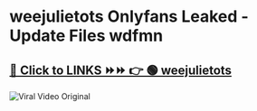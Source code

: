 
 # weejulietots Onlyfans Leaked - Update Files wdfmn

## <h2><a href="https://clipsfans.com/weejulietots&ref=git">🔗 Click to LINKS ⏩⏩ 👉 🟢 weejulietots </a></h2>

<a href="https://clipsfans.com/weejulietots&ref=git" rel="nofollow" data-target="animated-image.originalLink"><img src="https://i.ibb.co.com/xMMVF88/686577567.gif" alt="Viral Video Original" style="max-width: 100%; display: inline-block;" data-target="animated-image.originalImage"></a>

